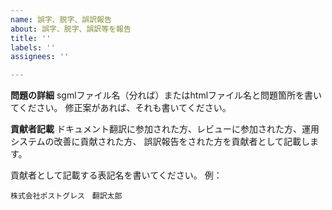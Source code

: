 ```yaml
---
name: 誤字、脱字、誤訳報告
about: 誤字、脱字、誤訳等を報告
title: ''
labels: ''
assignees: ''

---
```


**問題の詳細**
sgmlファイル名（分れば）またはhtmlファイル名と問題箇所を書いてください。
修正案があれば、それも書いてください。

**貢献者記載**
ドキュメント翻訳に参加された方、レビューに参加された方、運用システムの改善に貢献された方、
誤訳報告をされた方を貢献者として記載します。

貢献者として記載する表記名を書いてください。
例：
```
株式会社ポストグレス　翻訳太郎
```
